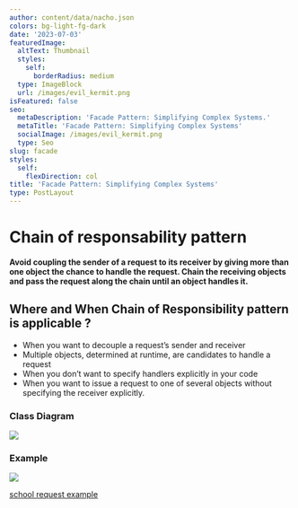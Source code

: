```yaml
---
author: content/data/nacho.json
colors: bg-light-fg-dark
date: '2023-07-03'
featuredImage:
  altText: Thumbnail
  styles:
    self:
      borderRadius: medium
  type: ImageBlock
  url: /images/evil_kermit.png
isFeatured: false
seo:
  metaDescription: 'Facade Pattern: Simplifying Complex Systems.'
  metaTitle: 'Facade Pattern: Simplifying Complex Systems'
  socialImage: /images/evil_kermit.png
  type: Seo
slug: facade
styles:
  self:
    flexDirection: col
title: 'Facade Pattern: Simplifying Complex Systems'
type: PostLayout
---
```


# Chain of responsability pattern

 __Avoid coupling the sender of a request to its receiver by giving more than one object the chance to handle the request. Chain the receiving objects and pass the request along the chain until an object handles it.__

## Where and When Chain of Responsibility pattern is applicable ?

-   When you want to decouple a request’s sender and receiver
-   Multiple objects, determined at runtime, are candidates to handle a request
-   When you don’t want to specify handlers explicitly in your code
-   When you want to issue a request to one of several objects without specifying the receiver explicitly.

### Class Diagram

![](/images/chain-structure.gif)

### Example

![](/images/chain-example.png)


[school request example](https://stackblitz.com/edit/typescript-fktrnv?file=index.ts)